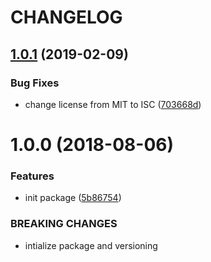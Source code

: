 # CHANGELOG

## [1.0.1](https://github.com/seantrane/balanced-theme-for-atom/compare/v1.0.0...v1.0.1) (2019-02-09)


### Bug Fixes

* change license from MIT to ISC ([703668d](https://github.com/seantrane/balanced-theme-for-atom/commit/703668d))

# 1.0.0 (2018-08-06)


### Features

* init package ([5b86754](https://github.com/seantrane/balanced-theme-for-atom/commit/5b86754))


### BREAKING CHANGES

* intialize package and versioning

